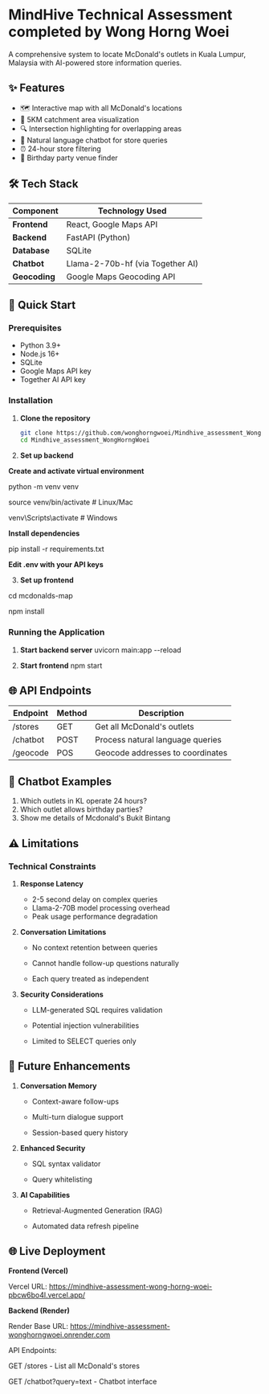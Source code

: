 # MindHive Technical Assessment completed by Wong Horng Woei

A comprehensive system to locate McDonald's outlets in Kuala Lumpur, Malaysia with AI-powered store information queries.

## ✨ Features

- 🗺️ Interactive map with all McDonald's locations
- 📍 5KM catchment area visualization
- 🔍 Intersection highlighting for overlapping areas
- 💬 Natural language chatbot for store queries
- ⏰ 24-hour store filtering
- 🎉 Birthday party venue finder

## 🛠 Tech Stack

| Component       | Technology Used                  |
|-----------------|----------------------------------|
| **Frontend**    | React, Google Maps API           |
| **Backend**     | FastAPI (Python)                 |
| **Database**    | SQLite                           |
| **Chatbot**     | Llama-2-70b-hf (via Together AI) |
| **Geocoding**   | Google Maps Geocoding API        |

## 🚀 Quick Start

### Prerequisites
- Python 3.9+
- Node.js 16+
- SQLite
- Google Maps API key
- Together AI API key

### Installation

1. **Clone the repository**
   ```bash
   git clone https://github.com/wonghorngwoei/Mindhive_assessment_WongHorngWoei.git
   cd Mindhive_assessment_WongHorngWoei

2. **Set up backend**


**Create and activate virtual environment**


python -m venv venv


source venv/bin/activate  # Linux/Mac


venv\Scripts\activate     # Windows

**Install dependencies**


pip install -r requirements.txt

**Edit .env with your API keys**

3. **Set up frontend**


cd mcdonalds-map


npm install

### Running the Application
1. **Start backend server**
uvicorn main:app --reload

2. **Start frontend**
npm start

## 🌐 API Endpoints

| Endpoint      | Method  | Description                       |
|---------------|---------|-----------------------------------|
| /stores       | GET     | Get all McDonald's outlets        |
| /chatbot      | POST    | Process natural language queries  |
| /geocode      | POS     | Geocode addresses to coordinates  |

## 💬 Chatbot Examples
1. Which outlets in KL operate 24 hours?
2. Which outlet allows birthday parties?
3. Show me details of Mcdonald's Bukit Bintang

## ⚠️ Limitations

### Technical Constraints
1. **Response Latency**
   - 2-5 second delay on complex queries
   - Llama-2-70B model processing overhead
   - Peak usage performance degradation

2. **Conversation Limitations**

   - No context retention between queries

   - Cannot handle follow-up questions naturally

   - Each query treated as independent

3. **Security Considerations**

   - LLM-generated SQL requires validation

   - Potential injection vulnerabilities

   - Limited to SELECT queries only

## 🚀 Future Enhancements
1. **Conversation Memory**
   - Context-aware follow-ups

   - Multi-turn dialogue support

   - Session-based query history

2. **Enhanced Security**

   - SQL syntax validator

   - Query whitelisting


3. **AI Capabilities**
   - Retrieval-Augmented Generation (RAG)

   - Automated data refresh pipeline

## 🌐 Live Deployment
**Frontend (Vercel)**

Vercel
URL: https://mindhive-assessment-wong-horng-woei-pbcw6bo4l.vercel.app/


**Backend (Render)**

Render
Base URL: https://mindhive-assessment-wonghorngwoei.onrender.com


API Endpoints:

GET /stores - List all McDonald's stores

GET /chatbot?query=text - Chatbot interface


